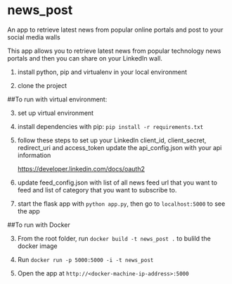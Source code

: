 # news_post
An app to retrieve latest news from popular online portals and post to your social media walls

This app allows you to retrieve latest news from popular technology news portals and then you can share on your LinkedIn wall.

1. install python, pip and virtualenv in your local environment

2. clone the project

##To  run with virtual environment:


3. set up virtual environment

4. install dependencies with pip: `pip install -r requirements.txt`

5. follow these steps to set up your LinkedIn client_id, client_secret, redirect_uri and access_token
   update the api_config.json with your api information
   
   https://developer.linkedin.com/docs/oauth2

6. update feed_config.json with list of all news feed url that you want to feed and list of category that you want to subscribe to.

7. start the flask app with `python app.py`, then go to `localhost:5000` to see the app

##To run with Docker

3. From the root folder, run `docker build -t news_post .` to bulild the docker image

4. Run `docker run -p 5000:5000 -i -t news_post`

5. Open the app at `http://<docker-machine-ip-address>:5000`




 

